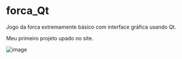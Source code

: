 # forca_Qt
Jogo da forca extremamente básico com interface gráfica usando Qt.

Meu primeiro projeto upado no site.

![image](https://github.com/mathyc0de/forca_Qt/assets/135391387/b160ee57-ea0a-4a87-8046-f0f9bd82c69d)
